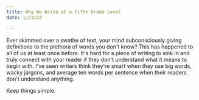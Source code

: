 ```yaml
---
title: Why We Write at a Fifth Grade Level
date: 1/23/23

---
```


Ever skimmed over a swathe of text, your mind subconsciously giving definitions to the plethora of words you don't know? This has happened to all of us at least once before. It's hard for a piece of writing to sink in and truly connect with your reader if they don't understand what it means to begin with. I've seen writers think they're smart when they use big words, wacky jargons, and average ten words per sentence when their readers don't understand anything.

Keep things simple.
